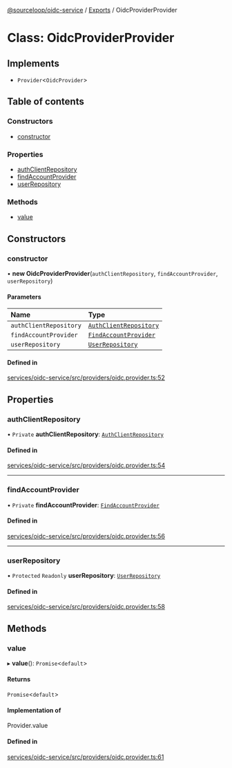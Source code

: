 [@sourceloop/oidc-service](../README.md) / [Exports](../modules.md) / OidcProviderProvider

# Class: OidcProviderProvider

## Implements

- `Provider`<`OidcProvider`\>

## Table of contents

### Constructors

- [constructor](OidcProviderProvider.md#constructor)

### Properties

- [authClientRepository](OidcProviderProvider.md#authclientrepository)
- [findAccountProvider](OidcProviderProvider.md#findaccountprovider)
- [userRepository](OidcProviderProvider.md#userrepository)

### Methods

- [value](OidcProviderProvider.md#value)

## Constructors

### constructor

• **new OidcProviderProvider**(`authClientRepository`, `findAccountProvider`, `userRepository`)

#### Parameters

| Name | Type |
| :------ | :------ |
| `authClientRepository` | [`AuthClientRepository`](AuthClientRepository.md) |
| `findAccountProvider` | [`FindAccountProvider`](FindAccountProvider.md) |
| `userRepository` | [`UserRepository`](UserRepository.md) |

#### Defined in

[services/oidc-service/src/providers/oidc.provider.ts:52](https://github.com/sourcefuse/loopback4-microservice-catalog/blob/93a7f917/services/oidc-service/src/providers/oidc.provider.ts#L52)

## Properties

### authClientRepository

• `Private` **authClientRepository**: [`AuthClientRepository`](AuthClientRepository.md)

#### Defined in

[services/oidc-service/src/providers/oidc.provider.ts:54](https://github.com/sourcefuse/loopback4-microservice-catalog/blob/93a7f917/services/oidc-service/src/providers/oidc.provider.ts#L54)

___

### findAccountProvider

• `Private` **findAccountProvider**: [`FindAccountProvider`](FindAccountProvider.md)

#### Defined in

[services/oidc-service/src/providers/oidc.provider.ts:56](https://github.com/sourcefuse/loopback4-microservice-catalog/blob/93a7f917/services/oidc-service/src/providers/oidc.provider.ts#L56)

___

### userRepository

• `Protected` `Readonly` **userRepository**: [`UserRepository`](UserRepository.md)

#### Defined in

[services/oidc-service/src/providers/oidc.provider.ts:58](https://github.com/sourcefuse/loopback4-microservice-catalog/blob/93a7f917/services/oidc-service/src/providers/oidc.provider.ts#L58)

## Methods

### value

▸ **value**(): `Promise`<`default`\>

#### Returns

`Promise`<`default`\>

#### Implementation of

Provider.value

#### Defined in

[services/oidc-service/src/providers/oidc.provider.ts:61](https://github.com/sourcefuse/loopback4-microservice-catalog/blob/93a7f917/services/oidc-service/src/providers/oidc.provider.ts#L61)
